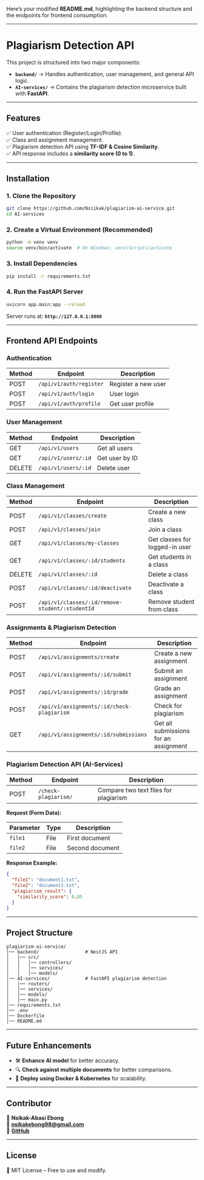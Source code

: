 Here’s your modified **README.md**, highlighting the backend structure and the endpoints for frontend consumption:  

---

# **Plagiarism Detection API**  

This project is structured into two major components:  

- **`backend/`** → Handles authentication, user management, and general API logic.  
- **`AI-services/`** → Contains the plagiarism detection microservice built with **FastAPI**.  

---

## **Features**  

✅ User authentication (Register/Login/Profile).  
✅ Class and assignment management.  
✅ Plagiarism detection API using **TF-IDF & Cosine Similarity**.  
✅ API response includes a **similarity score (0 to 1)**.  

---

## **Installation**  

### **1. Clone the Repository**  

```bash
git clone https://github.com/Nsiikak/plagiarism-ai-service.git
cd AI-services
```  

### **2. Create a Virtual Environment** (Recommended)  

```bash
python -m venv venv
source venv/bin/activate  # On Windows: venv\Scripts\activate
```  

### **3. Install Dependencies**  

```bash
pip install -r requirements.txt
```  

### **4. Run the FastAPI Server**  

```bash
uvicorn app.main:app --reload
```  

Server runs at: **`http://127.0.0.1:8000`**  

---

## **Frontend API Endpoints**  

### **Authentication**  

| Method | Endpoint                 | Description |
|--------|--------------------------|-------------|
| POST   | `/api/v1/auth/register`   | Register a new user |
| POST   | `/api/v1/auth/login`      | User login |
| POST   | `/api/v1/auth/profile`    | Get user profile |

### **User Management**  

| Method | Endpoint                 | Description |
|--------|--------------------------|-------------|
| GET    | `/api/v1/users`          | Get all users |
| GET    | `/api/v1/users/:id`      | Get user by ID |
| DELETE | `/api/v1/users/:id`      | Delete user |

### **Class Management**  

| Method | Endpoint                               | Description |
|--------|----------------------------------------|-------------|
| POST   | `/api/v1/classes/create`              | Create a new class |
| POST   | `/api/v1/classes/join`                | Join a class |
| GET    | `/api/v1/classes/my-classes`          | Get classes for logged-in user |
| GET    | `/api/v1/classes/:id/students`        | Get students in a class |
| DELETE | `/api/v1/classes/:id`                 | Delete a class |
| POST   | `/api/v1/classes/:id/deactivate`      | Deactivate a class |
| POST   | `/api/v1/classes/:id/remove-student/:studentId` | Remove student from class |

### **Assignments & Plagiarism Detection**  

| Method | Endpoint                                    | Description |
|--------|--------------------------------------------|-------------|
| POST   | `/api/v1/assignments/create`              | Create a new assignment |
| POST   | `/api/v1/assignments/:id/submit`         | Submit an assignment |
| POST   | `/api/v1/assignments/:id/grade`          | Grade an assignment |
| POST   | `/api/v1/assignments/:id/check-plagiarism` | Check for plagiarism |
| GET    | `/api/v1/assignments/:id/submissions`    | Get all submissions for an assignment |

### **Plagiarism Detection API (AI-Services)**  

| Method | Endpoint                | Description |
|--------|-------------------------|-------------|
| POST   | `/check-plagiarism/`    | Compare two text files for plagiarism |

**Request (Form Data):**  

| Parameter | Type  | Description |
|-----------|------|-------------|
| `file1`   | File | First document |
| `file2`   | File | Second document |

**Response Example:**  

```json
{
  "file1": "document1.txt",
  "file2": "document2.txt",
  "plagiarism_result": {
    "similarity_score": 0.85
  }
}
```

---

## **Project Structure**  

```
plagiarism-ai-service/
│── backend/                 # NestJS API
│   │── src/
│   │   │── controllers/
│   │   │── services/
│   │   │── models/
│── AI-services/             # FastAPI plagiarism detection
│   │── routers/
│   │── services/
│   │── models/
│   │── main.py
│── requirements.txt
│── .env
│── Dockerfile
│── README.md
```  

---

## **Future Enhancements**  

- 🛠 **Enhance AI model** for better accuracy.  
- 🔍 **Check against multiple documents** for better comparisons.  
- 🚀 **Deploy using Docker & Kubernetes** for scalability.  

---

## **Contributor**  

👤 **Nsikak-Abasi Ebong**  
📧 **nsikakebong98@gmail.com**  
🔗 **[GitHub](https://github.com/Nsiikak)**  

---

## **License**  

📜 MIT License – Free to use and modify.  

